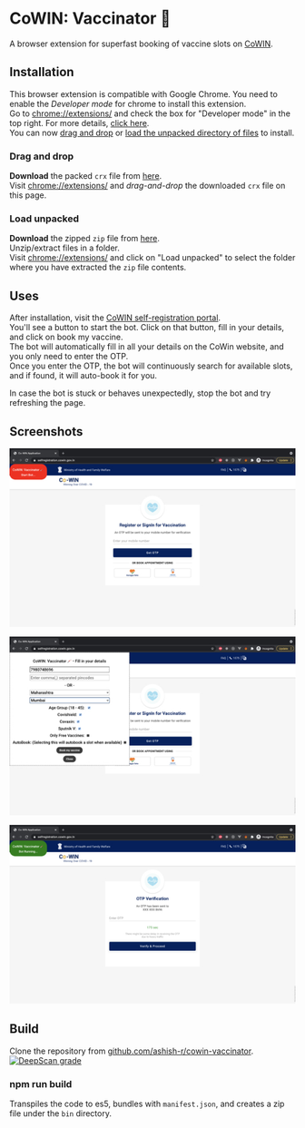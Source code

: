# CoWIN: Vaccinator 💉

A browser extension for superfast booking of vaccine slots on [CoWIN](https://selfregistration.cowin.gov.in/).

## Installation

This browser extension is compatible with Google Chrome. You need to enable the _Developer mode_ for chrome to install this extension.
<br/>Go to [chrome://extensions/](chrome://extensions/) and check the box for "Developer mode" in the top right. For more details, [click here](https://developer.chrome.com/docs/extensions/mv3/faq/#faq-dev-01). <br/>
You can now [drag and drop](#drag-and-drop) or [load the unpacked directory of files](#load-unpacked) to install.

### Drag and drop

**Download** the packed `crx` file from [here](https://raw.githubusercontent.com/ashish-r/cowin-vaccinator/build/bin/cowin-vaccinator.crx). <br/>
Visit [chrome://extensions/](chrome://extensions/) and _drag-and-drop_ the downloaded `crx` file on this page.

### Load unpacked

**Download** the zipped `zip` file from [here](https://raw.githubusercontent.com/ashish-r/cowin-vaccinator/build/bin/cowin-vaccinator.zip). <br/>
Unzip/extract files in a folder. <br/>
Visit [chrome://extensions/](chrome://extensions/) and click on "Load unpacked" to select the folder where you have extracted the `zip` file contents.

## Uses

After installation, visit the [CoWIN self-registration portal](https://selfregistration.cowin.gov.in/). <br/>You'll see a button to start the bot. Click on that button, fill in your details, and click on book my vaccine. <br/>
The bot will automatically fill in all your details on the CoWin website, and you only need to enter the OTP. <br/>
Once you enter the OTP, the bot will continuously search for available slots, and if found, it will auto-book it for you.

In case the bot is stuck or behaves unexpectedly, stop the bot and try refreshing the page.

## Screenshots

![Fill in your details.](https://raw.githubusercontent.com/ashish-r/cowin-vaccinator/main/screenshots/cowin-screenshot-1.jpg)

![Fill in your details.](https://raw.githubusercontent.com/ashish-r/cowin-vaccinator/main/screenshots/cowin-screenshot-2.jpg)

![Bot Running...](https://raw.githubusercontent.com/ashish-r/cowin-vaccinator/main/screenshots/cowin-screenshot-3.jpg)

## Build

Clone the repository from [github.com/ashish-r/cowin-vaccinator](https://github.com/ashish-r/cowin-vaccinator). [![DeepScan grade](https://deepscan.io/api/teams/10012/projects/17476/branches/401367/badge/grade.svg)](https://deepscan.io/dashboard#view=project&tid=10012&pid=17476&bid=401367)

### npm run build

Transpiles the code to es5, bundles with `manifest.json`, and creates a zip file under the `bin` directory.
